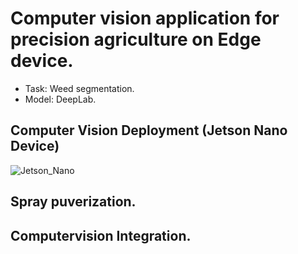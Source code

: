 # Computer vision application for precision agriculture on Edge device.

* Task: Weed segmentation.
* Model: DeepLab.

## Computer Vision Deployment (Jetson Nano Device)

![Jetson_Nano](https://user-images.githubusercontent.com/80747707/152640228-5f246e53-aed5-4004-befe-05868ea726a2.jpg)

## Spray puverization.



## Computervision Integration.



